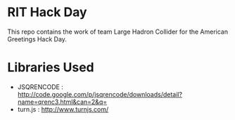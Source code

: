RIT Hack Day
===========

This repo contains the work of team Large Hadron Collider for 
the American Greetings Hack Day.



Libraries Used
==============
* JSQRENCODE : http://code.google.com/p/jsqrencode/downloads/detail?name=qrenc3.html&can=2&q=
* turn.js : http://www.turnjs.com/